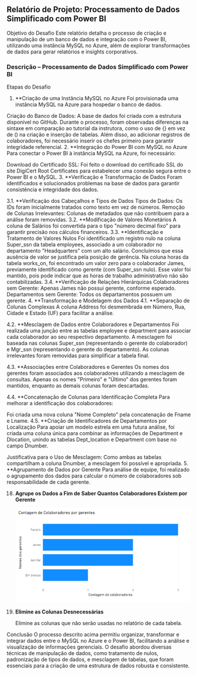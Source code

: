 
## Relatório de Projeto: Processamento de Dados Simplificado com Power BI
Objetivo do Desafio
Este relatório detalha o processo de criação e manipulação de um banco de dados e integração com o Power BI, utilizando uma instância MySQL no Azure, além de explorar transformações de dados para gerar relatórios e insights corporativos. 


### Descrição – Processamento de Dados Simplificado com Power BI

Etapas do Desafio
1. **Criação de uma Instância MySQL no Azure
Foi provisionada uma instância MySQL na Azure para hospedar o banco de dados.

Criação do Banco de Dados: A base de dados foi criada com a estrutura disponível no GitHub. Durante o processo, foram observadas diferenças na sintaxe em comparação ao tutorial da instrutora, como o uso de {} em vez de () na criação e inserção de tabelas. Além disso, ao adicionar registros de colaboradores, foi necessário inserir os chefes primeiro para garantir integridade referencial.
2. **Integração do Power BI com MySQL no Azure
Para conectar o Power BI à instância MySQL na Azure, foi necessário:

Download do Certificado SSL: Foi feito o download do certificado SSL do site DigiCert Root Certificates para estabelecer uma conexão segura entre o Power BI e o MySQL.
3. **Verificação e Transformação de Dados
Foram identificados e solucionados problemas na base de dados para garantir consistência e integridade dos dados.

3.1. **Verificação dos Cabeçalhos e Tipos de Dados
Tipos de Dados: Os IDs foram inicialmente tratados como texto em vez de números.
Remoção de Colunas Irrelevantes: Colunas de metadados que não contribuem para a análise foram removidas.
3.2. **Modificação de Valores Monetários
A coluna de Salários foi convertida para o tipo "número decimal fixo" para garantir precisão nos cálculos financeiros.
3.3. **Identificação e Tratamento de Valores Nulos
Foi identificado um registro nulo na coluna Super_ssn da tabela employees, associado a um colaborador no departamento "Headquarters" com um alto salário. Concluímos que essa ausência de valor se justifica pela posição de gerência.
Na coluna horas da tabela works_on, foi encontrado um valor zero para o colaborador James, previamente identificado como gerente (com Super_ssn nulo). Esse valor foi mantido, pois pode indicar que as horas de trabalho administrativo não são contabilizadas.
3.4. **Verificação de Relações Hierárquicas
Colaboradores sem Gerente: Apenas James não possui gerente, conforme esperado.
Departamentos sem Gerente: Todos os departamentos possuem um gerente.
4. **Transformação e Modelagem dos Dados
4.1. **Separação de Colunas Complexas
A coluna Address foi desmembrada em Número, Rua, Cidade e Estado (UF) para facilitar a análise.

4.2. **Mesclagem de Dados entre Colaboradores e Departamentos
Foi realizada uma junção entre as tabelas employee e department para associar cada colaborador ao seu respectivo departamento. A mesclagem foi baseada nas colunas Super_ssn (representando o gerente do colaborador) e Mgr_ssn (representando o gerente do departamento). As colunas irrelevantes foram removidas para simplificar a tabela final.

4.3. **Associações entre Colaboradores e Gerentes
Os nomes dos gerentes foram associados aos colaboradores utilizando a mesclagem de consultas. Apenas os nomes "Primeiro" e "Último" dos gerentes foram mantidos, enquanto as demais colunas foram descartadas.

4.4. **Concatenação de Colunas para Identificação Completa
Para melhorar a identificação dos colaboradores:

Foi criada uma nova coluna "Nome Completo" pela concatenação de Fname e Lname.
4.5. **Criação de Identificadores de Departamentos por Localização
Para apoiar um modelo estrela em uma futura análise, foi criada uma coluna única para combinar as informações de Department e Dlocation, unindo as tabelas Dept_location e Department com base no campo Dnumber.

Justificativa para o Uso de Mesclagem: Como ambas as tabelas compartilham a coluna Dnumber, a mesclagem foi possível e apropriada.
5. **Agrupamento de Dados por Gerente
Para análise de equipe, foi realizado o agrupamento dos dados para calcular o número de colaboradores sob responsabilidade de cada gerente.


18. **Agrupe os Dados a Fim de Saber Quantos Colaboradores Existem por Gerente**

    ![Figura: Contagem de Colaboradores por Gerentes](https://github.com/Anajulia-gon/DashBoardCorporativo/blob/main/figura-contagem-de-colaboradores-por-gerentes.png)

19. **Elimine as Colunas Desnecessárias**

    Elimine as colunas que não serão usadas no relatório de cada tabela.

Conclusão
O processo descrito acima permitiu organizar, transformar e integrar dados entre o MySQL no Azure e o Power BI, facilitando a análise e visualização de informações gerenciais. O desafio abordou diversas técnicas de manipulação de dados, como tratamento de nulos, padronização de tipos de dados, e mesclagem de tabelas, que foram essenciais para a criação de uma estrutura de dados robusta e consistente.
